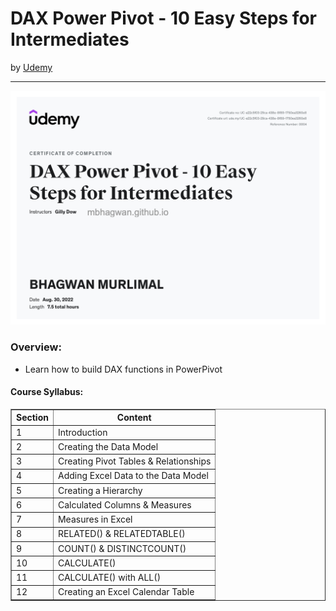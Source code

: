 <h1>DAX Power Pivot - 10 Easy Steps for Intermediates</h1>
by <a href="https://nlbsg.udemy.com/course/dax-power-pivot-10-easy-steps-for-intermediates/learn/lecture/9117994?start=0#overview">Udemy</a>
<hr>

<!-- ![Certificate of Completion]() -->

![Certificate of Achievement](/images/DAX_Power_Pivot_10_Easy_Steps_for_Intermediates.jpeg)
 
<h3>Overview:</h3>
<ul>
 <li>Learn how to build DAX functions in PowerPivot</li>
</ul>

<h4>Course Syllabus:</h4>

<table border="1">
 <tr>
  <th>Section</th>
  <th>Content</th>
 </tr>
 <tr>
  <td>1</td>
  <td>Introduction</td>
 </tr>
 <tr>
  <td>2</td>
  <td>Creating the Data Model</td>
 </tr>
 <tr>
  <td>3</td>
  <td>Creating Pivot Tables & Relationships</td>
 </tr>
 <tr>
  <td>4</td>
  <td>Adding Excel Data to the Data Model</td>
 </tr>
 <tr>
  <td>5</td>
  <td>Creating a Hierarchy</td>
 </tr>
 <tr>
  <td>6</td>
  <td>Calculated Columns & Measures</td>
 </tr>
 <tr>
  <td>7</td>
  <td>Measures in Excel</td>
 </tr>
 <tr>
  <td>8</td>
  <td>RELATED() & RELATEDTABLE()</td>
 </tr>
 <tr>
  <td>9</td>
  <td>COUNT() & DISTINCTCOUNT()</td>
 </tr>
 <tr>
  <td>10</td>
  <td>CALCULATE()</td>
 </tr>
 <tr>
  <td>11</td>
  <td>CALCULATE() with ALL()</td>
 </tr>
 <tr>
  <td>12</td>
  <td>Creating an Excel Calendar Table</td>
 </tr>
</table>

